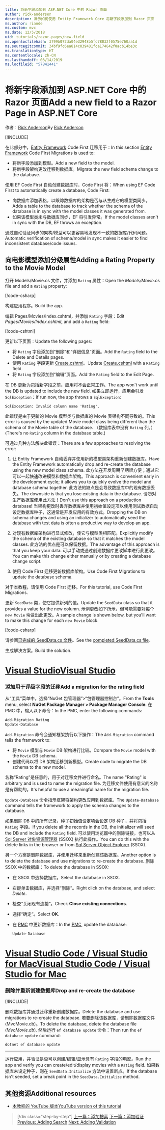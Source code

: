 ```yaml
---
title: 将新字段添加到 ASP.NET Core 中的 Razor 页面
author: rick-anderson
description: 演示如何使用 Entity Framework Core 将新字段添加到 Razor 页面
ms.author: riande
ms.custom: mvc
ms.date: 12/5/2018
uid: tutorials/razor-pages/new-field
ms.openlocfilehash: 3799b072da04e32948b5fc78032f0575e760aa1d
ms.sourcegitcommit: 34bf9fc6ea814c039401fca174642f0acb14be3c
ms.translationtype: HT
ms.contentlocale: zh-CN
ms.lasthandoff: 03/14/2019
ms.locfileid: "57841441"
---
```

# <a name="add-a-new-field-to-a-razor-page-in-aspnet-core"></a><span data-ttu-id="8c0c3-103">将新字段添加到 ASP.NET Core 中的 Razor 页面</span><span class="sxs-lookup"><span data-stu-id="8c0c3-103">Add a new field to a Razor Page in ASP.NET Core</span></span>

<span data-ttu-id="8c0c3-104">作者：[Rick Anderson](https://twitter.com/RickAndMSFT)</span><span class="sxs-lookup"><span data-stu-id="8c0c3-104">By [Rick Anderson](https://twitter.com/RickAndMSFT)</span></span>

[!INCLUDE[](~/includes/rp/download.md)]

<span data-ttu-id="8c0c3-105">在此部分中，[Entity Framework](/ef/core/get-started/aspnetcore/new-db) Code First 迁移用于：</span><span class="sxs-lookup"><span data-stu-id="8c0c3-105">In this section [Entity Framework](/ef/core/get-started/aspnetcore/new-db) Code First Migrations is used to:</span></span>

* <span data-ttu-id="8c0c3-106">将新字段添加到模型。</span><span class="sxs-lookup"><span data-stu-id="8c0c3-106">Add a new field to the model.</span></span>
* <span data-ttu-id="8c0c3-107">将新字段架构更改迁移到数据库。</span><span class="sxs-lookup"><span data-stu-id="8c0c3-107">Migrate the new field schema change to the database.</span></span>

<span data-ttu-id="8c0c3-108">使用 EF Code First 自动创建数据库时，Code First 将：</span><span class="sxs-lookup"><span data-stu-id="8c0c3-108">When using EF Code First to automatically create a database, Code First:</span></span>

* <span data-ttu-id="8c0c3-109">向数据库添加表格，以跟踪数据库的架构是否与从生成它的模型类同步。</span><span class="sxs-lookup"><span data-stu-id="8c0c3-109">Adds a table to the database to track whether the schema of the database is in sync with the model classes it was generated from.</span></span>
* <span data-ttu-id="8c0c3-110">如果该模型类未与数据库同步，EF 将引发异常。</span><span class="sxs-lookup"><span data-stu-id="8c0c3-110">If the model classes aren't in sync with the DB, EF throws an exception.</span></span>

<span data-ttu-id="8c0c3-111">通过自动验证同步的架构/模型可以更容易地发现不一致的数据库/代码问题。</span><span class="sxs-lookup"><span data-stu-id="8c0c3-111">Automatic verification of schema/model in sync makes it easier to find inconsistent database/code issues.</span></span>

## <a name="adding-a-rating-property-to-the-movie-model"></a><span data-ttu-id="8c0c3-112">向电影模型添加分级属性</span><span class="sxs-lookup"><span data-stu-id="8c0c3-112">Adding a Rating Property to the Movie Model</span></span>

<span data-ttu-id="8c0c3-113">打开 Models/Movie.cs 文件，并添加 `Rating` 属性：</span><span class="sxs-lookup"><span data-stu-id="8c0c3-113">Open the *Models/Movie.cs* file and add a `Rating` property:</span></span>

[!code-csharp[](razor-pages-start/sample/RazorPagesMovie22/Models/MovieDateRating.cs?highlight=13&name=snippet)]

<span data-ttu-id="8c0c3-114">构建应用程序。</span><span class="sxs-lookup"><span data-stu-id="8c0c3-114">Build the app.</span></span>

<span data-ttu-id="8c0c3-115">编辑 Pages/Movies/Index.cshtml，并添加 `Rating` 字段：</span><span class="sxs-lookup"><span data-stu-id="8c0c3-115">Edit *Pages/Movies/Index.cshtml*, and add a `Rating` field:</span></span>

[!code-cshtml[](razor-pages-start/sample/RazorPagesMovie22/Pages/Movies/IndexRating.cshtml.?highlight=40-42,61-63)]

<span data-ttu-id="8c0c3-116">更新以下页面：</span><span class="sxs-lookup"><span data-stu-id="8c0c3-116">Update the following pages:</span></span>

* <span data-ttu-id="8c0c3-117">将 `Rating` 字段添加到“删除”和“详细信息”页面。</span><span class="sxs-lookup"><span data-stu-id="8c0c3-117">Add the `Rating` field to the Delete and Details pages.</span></span>
* <span data-ttu-id="8c0c3-118">使用 `Rating` 字段更新 [Create.cshtml](https://github.com/aspnet/Docs/tree/master/aspnetcore/tutorials/razor-pages/razor-pages-start/sample/RazorPagesMovie22/Pages/Movies/Create.cshtml)。</span><span class="sxs-lookup"><span data-stu-id="8c0c3-118">Update [Create.cshtml](https://github.com/aspnet/Docs/tree/master/aspnetcore/tutorials/razor-pages/razor-pages-start/sample/RazorPagesMovie22/Pages/Movies/Create.cshtml) with a `Rating` field.</span></span>
* <span data-ttu-id="8c0c3-119">将 `Rating` 字段添加到“编辑”页面。</span><span class="sxs-lookup"><span data-stu-id="8c0c3-119">Add the `Rating` field to the Edit Page.</span></span>

<span data-ttu-id="8c0c3-120">在 DB 更新为包括新字段之前，应用将不会正常工作。</span><span class="sxs-lookup"><span data-stu-id="8c0c3-120">The app won't work until the DB is updated to include the new field.</span></span> <span data-ttu-id="8c0c3-121">如果立即运行，应用会引发 `SqlException`：</span><span class="sxs-lookup"><span data-stu-id="8c0c3-121">If run now, the app throws a `SqlException`:</span></span>

`SqlException: Invalid column name 'Rating'.`

<span data-ttu-id="8c0c3-122">此错误是由于更新的 Movie 模型类与数据库的 Movie 表架构不同导致的。</span><span class="sxs-lookup"><span data-stu-id="8c0c3-122">This error is caused by the updated Movie model class being different than the schema of the Movie table of the database.</span></span> <span data-ttu-id="8c0c3-123">（数据库表中没有 `Rating` 列。）</span><span class="sxs-lookup"><span data-stu-id="8c0c3-123">(There's no `Rating` column in the database table.)</span></span>

<span data-ttu-id="8c0c3-124">可通过几种方法解决此错误：</span><span class="sxs-lookup"><span data-stu-id="8c0c3-124">There are a few approaches to resolving the error:</span></span>

1. <span data-ttu-id="8c0c3-125">让 Entity Framework 自动丢弃并使用新的模型类架构重新创建数据库。</span><span class="sxs-lookup"><span data-stu-id="8c0c3-125">Have the Entity Framework automatically drop and re-create the database using the new model class schema.</span></span> <span data-ttu-id="8c0c3-126">此方法在开发周期早期很方便；通过它可以一起快速改进模型和数据库架构。</span><span class="sxs-lookup"><span data-stu-id="8c0c3-126">This approach is convenient early in the development cycle; it allows you to quickly evolve the model and database schema together.</span></span> <span data-ttu-id="8c0c3-127">此方法的缺点是会导致数据库中的现有数据丢失。</span><span class="sxs-lookup"><span data-stu-id="8c0c3-127">The downside is that you lose existing data in the database.</span></span> <span data-ttu-id="8c0c3-128">请勿对生产数据库使用此方法！</span><span class="sxs-lookup"><span data-stu-id="8c0c3-128">Don't use this approach on a production database!</span></span> <span data-ttu-id="8c0c3-129">当架构更改时丢弃数据库并使用初始值设定项以使用测试数据自动设定数据库种子，这通常是开发应用的有效方式。</span><span class="sxs-lookup"><span data-stu-id="8c0c3-129">Dropping the DB on schema changes and using an initializer to automatically seed the database with test data is often a productive way to develop an app.</span></span>

2. <span data-ttu-id="8c0c3-130">对现有数据库架构进行显式修改，使它与模型类相匹配。</span><span class="sxs-lookup"><span data-stu-id="8c0c3-130">Explicitly modify the schema of the existing database so that it matches the model classes.</span></span> <span data-ttu-id="8c0c3-131">此方法的优点是可以保留数据。</span><span class="sxs-lookup"><span data-stu-id="8c0c3-131">The advantage of this approach is that you keep your data.</span></span> <span data-ttu-id="8c0c3-132">可以手动或通过创建数据库更改脚本进行此更改。</span><span class="sxs-lookup"><span data-stu-id="8c0c3-132">You can make this change either manually or by creating a database change script.</span></span>

3. <span data-ttu-id="8c0c3-133">使用 Code First 迁移更新数据库架构。</span><span class="sxs-lookup"><span data-stu-id="8c0c3-133">Use Code First Migrations to update the database schema.</span></span>

<span data-ttu-id="8c0c3-134">对于本教程，请使用 Code First 迁移。</span><span class="sxs-lookup"><span data-stu-id="8c0c3-134">For this tutorial, use Code First Migrations.</span></span>

<span data-ttu-id="8c0c3-135">更新 `SeedData` 类，使它提供新列的值。</span><span class="sxs-lookup"><span data-stu-id="8c0c3-135">Update the `SeedData` class so that it provides a value for the new column.</span></span> <span data-ttu-id="8c0c3-136">示例更改如下所示，但可能需要对每个 `new Movie` 块做出此更改。</span><span class="sxs-lookup"><span data-stu-id="8c0c3-136">A sample change is shown below, but you'll want to make this change for each `new Movie` block.</span></span>

[!code-csharp[](razor-pages-start/sample/RazorPagesMovie22/Models/SeedDataRating.cs?name=snippet1&highlight=8)]

<span data-ttu-id="8c0c3-137">请参阅[已完成的 SeedData.cs 文件](https://github.com/aspnet/Docs/blob/master/aspnetcore/tutorials/razor-pages/razor-pages-start/sample/RazorPagesMovie22/Models/SeedDataRating.cs)。</span><span class="sxs-lookup"><span data-stu-id="8c0c3-137">See the [completed SeedData.cs file](https://github.com/aspnet/Docs/blob/master/aspnetcore/tutorials/razor-pages/razor-pages-start/sample/RazorPagesMovie22/Models/SeedDataRating.cs).</span></span>

<span data-ttu-id="8c0c3-138">生成解决方案。</span><span class="sxs-lookup"><span data-stu-id="8c0c3-138">Build the solution.</span></span>

<!-- VS -------------------------->
# <a name="visual-studiotabvisual-studio"></a>[<span data-ttu-id="8c0c3-139">Visual Studio</span><span class="sxs-lookup"><span data-stu-id="8c0c3-139">Visual Studio</span></span>](#tab/visual-studio)

<a name="pmc"></a>

### <a name="add-a-migration-for-the-rating-field"></a><span data-ttu-id="8c0c3-140">添加用于评级字段的迁移</span><span class="sxs-lookup"><span data-stu-id="8c0c3-140">Add a migration for the rating field</span></span>

<span data-ttu-id="8c0c3-141">从“工具”菜单中，选择“NuGet 包管理器”>“包管理器控制台”。</span><span class="sxs-lookup"><span data-stu-id="8c0c3-141">From the **Tools** menu, select **NuGet Package Manager > Package Manager Console**.</span></span>
<span data-ttu-id="8c0c3-142">在 PMC 中，输入以下命令：</span><span class="sxs-lookup"><span data-stu-id="8c0c3-142">In the PMC, enter the following commands:</span></span>

```powershell
Add-Migration Rating
Update-Database
```

<span data-ttu-id="8c0c3-143">`Add-Migration` 命令会通知框架执行以下操作：</span><span class="sxs-lookup"><span data-stu-id="8c0c3-143">The `Add-Migration` command tells the framework to:</span></span>

* <span data-ttu-id="8c0c3-144">将 `Movie` 模型与 `Movie` DB 架构进行比较。</span><span class="sxs-lookup"><span data-stu-id="8c0c3-144">Compare the `Movie` model with the `Movie` DB schema.</span></span>
* <span data-ttu-id="8c0c3-145">创建代码以将 DB 架构迁移到新模型。</span><span class="sxs-lookup"><span data-stu-id="8c0c3-145">Create code to migrate the DB schema to the new model.</span></span>

<span data-ttu-id="8c0c3-146">名称“Rating”是任意的，用于对迁移文件进行命名。</span><span class="sxs-lookup"><span data-stu-id="8c0c3-146">The name "Rating" is arbitrary and is used to name the migration file.</span></span> <span data-ttu-id="8c0c3-147">为迁移文件使用有意义的名称是有帮助的。</span><span class="sxs-lookup"><span data-stu-id="8c0c3-147">It's helpful to use a meaningful name for the migration file.</span></span>

<span data-ttu-id="8c0c3-148">`Update-Database` 命令指示框架将架构更改应用到数据库。</span><span class="sxs-lookup"><span data-stu-id="8c0c3-148">The `Update-Database` command tells the framework to apply the schema changes to the database.</span></span>

<a name="ssox"></a>

<span data-ttu-id="8c0c3-149">如果删除 DB 中的所有记录，种子初始值设定项会设定 DB 种子，并将包括 `Rating` 字段。</span><span class="sxs-lookup"><span data-stu-id="8c0c3-149">If you delete all the records in the DB, the initializer will seed the DB and include the `Rating` field.</span></span> <span data-ttu-id="8c0c3-150">可以使用浏览器中的删除链接，也可以从 [Sql Server 对象资源管理器](xref:tutorials/razor-pages/sql#ssox) (SSOX) 执行此操作。</span><span class="sxs-lookup"><span data-stu-id="8c0c3-150">You can do this with the delete links in the browser or from [Sql Server Object Explorer](xref:tutorials/razor-pages/sql#ssox) (SSOX).</span></span>

<span data-ttu-id="8c0c3-151">另一个方案是删除数据库，并使用迁移来重新创建该数据库。</span><span class="sxs-lookup"><span data-stu-id="8c0c3-151">Another option is to delete the database and use migrations to re-create the database.</span></span> <span data-ttu-id="8c0c3-152">删除 SSOX 中的数据库：</span><span class="sxs-lookup"><span data-stu-id="8c0c3-152">To delete the database in SSOX:</span></span>

* <span data-ttu-id="8c0c3-153">在 SSOX 中选择数据库。</span><span class="sxs-lookup"><span data-stu-id="8c0c3-153">Select the database in SSOX.</span></span>
* <span data-ttu-id="8c0c3-154">右键单击数据库，并选择“删除”。</span><span class="sxs-lookup"><span data-stu-id="8c0c3-154">Right click on the database, and select *Delete*.</span></span>
* <span data-ttu-id="8c0c3-155">检查“关闭现有连接”。</span><span class="sxs-lookup"><span data-stu-id="8c0c3-155">Check **Close existing connections**.</span></span>
* <span data-ttu-id="8c0c3-156">选择“确定”。</span><span class="sxs-lookup"><span data-stu-id="8c0c3-156">Select **OK**.</span></span>
* <span data-ttu-id="8c0c3-157">在 [PMC](xref:tutorials/razor-pages/new-field#pmc) 中更新数据库：</span><span class="sxs-lookup"><span data-stu-id="8c0c3-157">In the [PMC](xref:tutorials/razor-pages/new-field#pmc), update the database:</span></span>

  ```powershell
  Update-Database
  ```

<!-- Code -------------------------->
# <a name="visual-studio-code--visual-studio-for-mactabvisual-studio-codevisual-studio-mac"></a>[<span data-ttu-id="8c0c3-158">Visual Studio Code / Visual Studio for Mac</span><span class="sxs-lookup"><span data-stu-id="8c0c3-158">Visual Studio Code / Visual Studio for Mac</span></span>](#tab/visual-studio-code+visual-studio-mac)

### <a name="drop-and-re-create-the-database"></a><span data-ttu-id="8c0c3-159">删除并重新创建数据库</span><span class="sxs-lookup"><span data-stu-id="8c0c3-159">Drop and re-create the database</span></span>

[!INCLUDE[](~/includes/RP-mvc-shared/sqlite-warn.md)]

<span data-ttu-id="8c0c3-160">删除数据库并通过迁移重新创建数据库。</span><span class="sxs-lookup"><span data-stu-id="8c0c3-160">Delete the database and use migrations to re-create the database.</span></span> <span data-ttu-id="8c0c3-161">若要删除该数据库，请删除数据库文件 (MvcMovie.db)。</span><span class="sxs-lookup"><span data-stu-id="8c0c3-161">To delete the database, delete the database file (*MvcMovie.db*).</span></span> <span data-ttu-id="8c0c3-162">然后运行 `ef database update` 命令：</span><span class="sxs-lookup"><span data-stu-id="8c0c3-162">Then run the `ef database update` command:</span></span> 

```console
dotnet ef database update
```

---  
<!-- End of VS tabs -->

<span data-ttu-id="8c0c3-163">运行应用，并验证是否可以创建/编辑/显示具有 `Rating` 字段的电影。</span><span class="sxs-lookup"><span data-stu-id="8c0c3-163">Run the app and verify you can create/edit/display movies with a `Rating` field.</span></span> <span data-ttu-id="8c0c3-164">如果数据库未设定种子，则在 `SeedData.Initialize` 方法中设置断点。</span><span class="sxs-lookup"><span data-stu-id="8c0c3-164">If the database isn't seeded, set a break point in the `SeedData.Initialize` method.</span></span>

## <a name="additional-resources"></a><span data-ttu-id="8c0c3-165">其他资源</span><span class="sxs-lookup"><span data-stu-id="8c0c3-165">Additional resources</span></span>

* [<span data-ttu-id="8c0c3-166">本教程的 YouTube 版本</span><span class="sxs-lookup"><span data-stu-id="8c0c3-166">YouTube version of this tutorial</span></span>](https://youtu.be/3i7uMxiGGR8)

> [!div class="step-by-step"]
> <span data-ttu-id="8c0c3-167">[上一篇：添加搜索](xref:tutorials/razor-pages/search)
> [下一篇：添加验证](xref:tutorials/razor-pages/validation)</span><span class="sxs-lookup"><span data-stu-id="8c0c3-167">[Previous: Adding Search](xref:tutorials/razor-pages/search)
[Next: Adding Validation](xref:tutorials/razor-pages/validation)</span></span>
